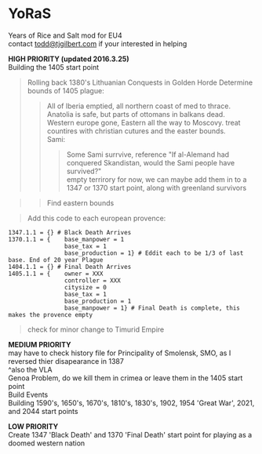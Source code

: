 # YoRaS
Years of Rice and Salt mod for EU4  
contact todd@tjgilbert.com if your interested in helping  

**HIGH PRIORITY (updated 2016.3.25)**  
Building the 1405 start point  
>Rolling back 1380's Lithuanian Conquests in Golden Horde
>Determine bounds of 1405 plague:  
>> All of Iberia emptied, all northern coast of med to thrace.  
Anatolia is safe, but parts of ottomans in balkans dead.  
Western europe gone, Eastern all the way to Moscovy. treat countires with christian cutures and the easter bounds.  
Sami:  
>>>Some Sami surrvive, reference "If al-Alemand had conquered Skandistan, would the Sami people have survived?"  
empty terrirory for now, we can maybe add them in to a 1347 or 1370 start point, along with greenland survivors   
  
>>Find eastern bounds
  
>Add this code to each european provence:  

    1347.1.1 = {} # Black Death Arrives
    1370.1.1 = { 	base_manpower = 1 
                    base_tax = 1
                    base_production = 1} # Eddit each to be 1/3 of last base. End of 20 year Plague
    1404.1.1 = {} # Final Death Arrives
    1405.1.1 = {	owner = XXX
            		controller = XXX
            		citysize = 0
            		base_tax = 1 
            		base_production = 1
            		base_manpower = 1} # Final Death is complete, this makes the provence empty

>check for minor change to Timurid Empire  
  
**MEDIUM PRIORITY**  
may have to check history file for Principality of Smolensk, SMO, as I reversed thier disapearance in 1387  
^also the VLA  
Genoa Problem, do we kill them in crimea or leave them in the 1405 start point  
Build Events  
Building 1590's, 1650's, 1670's, 1810's, 1830's, 1902, 1954 'Great War', 2021, and 2044 start points  
  
**LOW PRIORITY**  
Create 1347 'Black Death' and 1370 'Final Death' start point for playing as a doomed western nation  
